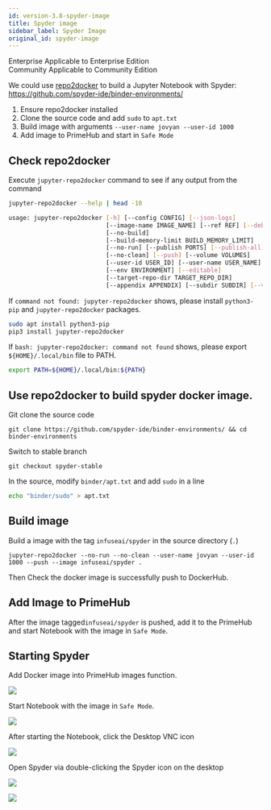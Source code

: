 ```yaml
---
id: version-3.8-spyder-image
title: Spyder image
sidebar_label: Spyder Image
original_id: spyder-image
---
```



<div class="label-sect">
  <div class="ee-only tooltip">Enterprise
    <span class="tooltiptext">Applicable to Enterprise Edition</span>
  </div>
  <div class="ce-only tooltip">Community
    <span class="tooltiptext">Applicable to Community Edition</span>
  </div>
</div>


We could use [repo2docker](./repo2docker.md) to build a Jupyter Notebook with Spyder: https://github.com/spyder-ide/binder-environments/

1. Ensure repo2docker installed
2. Clone the source code and add `sudo` to `apt.txt`
3. Build image with arguments `--user-name jovyan --user-id 1000`
4. Add image to PrimeHub and start in `Safe Mode`

## Check repo2docker

Execute `jupyter-repo2docker` command to see if any output from the command

```bash
jupyter-repo2docker --help | head -10
```

```bash
usage: jupyter-repo2docker [-h] [--config CONFIG] [--json-logs]
                           [--image-name IMAGE_NAME] [--ref REF] [--debug]
                           [--no-build]
                           [--build-memory-limit BUILD_MEMORY_LIMIT]
                           [--no-run] [--publish PORTS] [--publish-all]
                           [--no-clean] [--push] [--volume VOLUMES]
                           [--user-id USER_ID] [--user-name USER_NAME]
                           [--env ENVIRONMENT] [--editable]
                           [--target-repo-dir TARGET_REPO_DIR]
                           [--appendix APPENDIX] [--subdir SUBDIR] [--version]
```

If `command not found: jupyter-repo2docker` shows, please install `python3-pip` and `jupyter-repo2docker` packages.

```bash
sudo apt install python3-pip
pip3 install jupyter-repo2docker
```

If `bash: jupyter-repo2docker: command not found` shows, please export `${HOME}/.local/bin` file to PATH.

```bash
export PATH=${HOME}/.local/bin:${PATH}
```

## Use repo2docker to build spyder docker image.

Git clone the source code

```
git clone https://github.com/spyder-ide/binder-environments/ && cd binder-environments
```

Switch to stable branch

```
git checkout spyder-stable
```

In the source, modify `binder/apt.txt` and add `sudo` in a line

```bash
echo "binder/sudo" > apt.txt
```

## Build image

Build a image with the tag `infuseai/spyder` in the source directory (`.`)

```
jupyter-repo2docker --no-run --no-clean --user-name jovyan --user-id 1000 --push --image infuseai/spyder .
```

Then Check the docker image is successfully push to DockerHub.

## Add Image to PrimeHub

After the image tagged`infuseai/spyder` is pushed, add it to the PrimeHub and start Notebook with the image in `Safe Mode`.

## Starting Spyder

Add Docker image into PrimeHub images function.

![](assets/task_spyder_create_image.png)

Start Notebook with the image in `Safe Mode`. 

![](assets/task_safe_mode.png)

After starting the Notebook, click the Desktop VNC icon

![](assets/spyder-0.jpg)

Open Spyder via double-clicking the Spyder icon on the desktop

![](assets/spyder-1.jpg)

![](assets/spyder-2.jpg)
